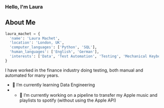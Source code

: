 ### Hello, I'm Laura

## About Me

```python
laura_machet = {
  'name': 'Laura Machet',
  'location': 'London, UK',
  'computer_languages': ['Python', 'SQL'],
  'human_languages': ['English', 'German'],
  'interests': ['Data', 'Test Automation', 'Testing', 'Mechanical Keyboards', 'The Allotment', 'Dance Music']
}
```

I have worked in the finance industry doing testing, both manual and automated for many years. 

- 🌱 I’m currently learning Data Engineering
- - 🔭 I’m currently working on a pipeline to transfer my Apple music and playlists to spotify (without using the Apple API)

<!--
**lmash/lmash** is a ✨ _special_ ✨ repository because its `README.md` (this file) appears on your GitHub profile.

Here are some ideas to get you started:

- 🔭 I’m currently working on ...
- 🌱 I’m currently learning ...
- 👯 I’m looking to collaborate on ...
- 🤔 I’m looking for help with ...
- 💬 Ask me about ...
- 📫 How to reach me: ...
- 😄 Pronouns: ...
- ⚡ Fun fact: ...
-->
